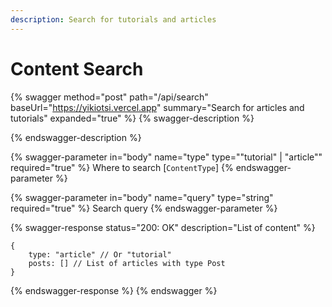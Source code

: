 ```yaml
---
description: Search for tutorials and articles
---
```


# Content Search

{% swagger method="post" path="/api/search" baseUrl="https://yikiotsi.vercel.app" summary="Search for articles and tutorials" expanded="true" %}
{% swagger-description %}

{% endswagger-description %}

{% swagger-parameter in="body" name="type" type=""tutorial" | "article"" required="true" %}
Where to search [`ContentType`]
{% endswagger-parameter %}

{% swagger-parameter in="body" name="query" type="string" required="true" %}
Search query
{% endswagger-parameter %}

{% swagger-response status="200: OK" description="List of content" %}
```
{
    type: "article" // Or "tutorial"
    posts: [] // List of articles with type Post
}
```
{% endswagger-response %}
{% endswagger %}
